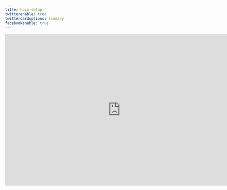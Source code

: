 ```yaml
---
title: hoco-setup
twitterenable: true
twittercardoptions: summary
facebookenable: true
---
```


<iframe src="https://docs.google.com/forms/d/e/1FAIpQLSc6WHz4WG890-6U5HAEAEGLw-QGDJ_n19JRPboZUoMWpPELtQ/viewform?embedded=true" width="760" height="500" frameborder="0" marginheight="0" marginwidth="0">Loading...</iframe>